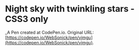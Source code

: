 # Night sky with twinkling stars - CSS3 only
 _A Pen created at CodePen.io. Original URL: [https://codepen.io/WebSonick/pen/vjmgu](https://codepen.io/WebSonick/pen/vjmgu).

 
